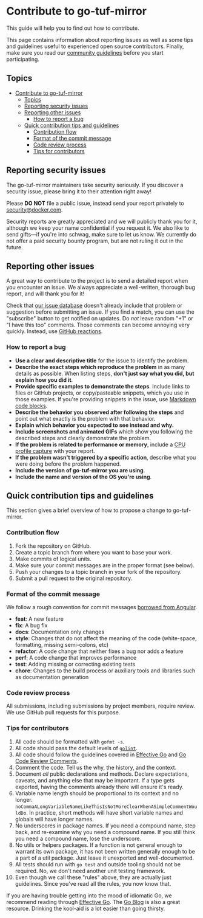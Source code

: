 # Contribute to go-tuf-mirror

This guide will help you to find out how to contribute.

This page contains information about reporting issues as well as some tips and guidelines useful to experienced open source contributors. Finally, make sure you read our [community guidelines](#community-guidelines) before you start participating.

## Topics

- [Contribute to go-tuf-mirror](#contribute-to-go-tuf-mirror)
  - [Topics](#topics)
  - [Reporting security issues](#reporting-security-issues)
  - [Reporting other issues](#reporting-other-issues)
    - [How to report a bug](#how-to-report-a-bug)
  - [Quick contribution tips and guidelines](#quick-contribution-tips-and-guidelines)
    - [Contribution flow](#contribution-flow)
    - [Format of the commit message](#format-of-the-commit-message)
    - [Code review process](#code-review-process)
    - [Tips for contributors](#tips-for-contributors)

## Reporting security issues

The go-tuf-mirror maintainers take security seriously. If you discover a security issue, please bring it to their attention right away!

Please **DO NOT** file a public issue, instead send your report privately to [security@docker.com](mailto:security@docker.com).

Security reports are greatly appreciated and we will publicly thank you for it, although we keep your name confidential if you request it. We also like to send gifts—if you're into schwag, make sure to let us know. We currently do not offer a paid security bounty program, but are not ruling it out in the future.

## Reporting other issues

A great way to contribute to the project is to send a detailed report when you encounter an issue. We always appreciate a well-written, thorough bug report, and will thank you for it!

Check that [our issue database](https://github.com/docker/go-tuf-mirror/issues) doesn't already include that problem or suggestion before submitting an issue. If you find a match, you can use the "subscribe" button to get notified on updates. Do _not_ leave random "+1" or "I have this too" comments. Those comments can become annoying very quickly. Instead, use [GitHub reactions](https://docs.github.com/en/free-pro-team@latest/github/writing-on-github/using-emojis).

### How to report a bug

- **Use a clear and descriptive title** for the issue to identify the problem.
- **Describe the exact steps which reproduce the problem** in as many details as possible. When listing steps, **don't just say what you did, but explain how you did it**.
- **Provide specific examples to demonstrate the steps**. Include links to files or GitHub projects, or copy/pasteable snippets, which you use in those examples. If you're providing snippets in the issue, use [Markdown code blocks](https://help.github.com/articles/markdown-basics/#multiple-lines).
- **Describe the behavior you observed after following the steps** and point out what exactly is the problem with that behavior.
- **Explain which behavior you expected to see instead and why.**
- **Include screenshots and animated GIFs** which show you following the described steps and clearly demonstrate the problem.
- **If the problem is related to performance or memory**, include a [CPU profile capture](https://blog.golang.org/profiling-go-programs) with your report.
- **If the problem wasn't triggered by a specific action**, describe what you were doing before the problem happened.
- **Include the version of go-tuf-mirror you are using**.
- **Include the name and version of the OS you're using**.

## Quick contribution tips and guidelines

This section gives a brief overview of how to propose a change to go-tuf-mirror.

### Contribution flow

1. Fork the repository on GitHub.
2. Create a topic branch from where you want to base your work.
3. Make commits of logical units.
4. Make sure your commit messages are in the proper format (see below).
5. Push your changes to a topic branch in your fork of the repository.
6. Submit a pull request to the original repository.

### Format of the commit message

We follow a rough convention for commit messages [borrowed from Angular](https://www.conventionalcommits.org/en/v1.0.0/).

- **feat**: A new feature
- **fix**: A bug fix
- **docs**: Documentation only changes
- **style**: Changes that do not affect the meaning of the code (white-space, formatting, missing semi-colons, etc)
- **refactor**: A code change that neither fixes a bug nor adds a feature
- **perf**: A code change that improves performance
- **test**: Adding missing or correcting existing tests
- **chore**: Changes to the build process or auxiliary tools and libraries such as documentation generation

### Code review process

All submissions, including submissions by project members, require review. We use GitHub pull requests for this purpose.

### Tips for contributors

1. All code should be formatted with `gofmt -s`.
2. All code should pass the default levels of [`golint`](https://github.com/golang/lint).
3. All code should follow the guidelines covered in [Effective Go](http://golang.org/doc/effective_go.html) and [Go Code Review Comments](https://github.com/golang/go/wiki/CodeReviewComments).
4. Comment the code. Tell us the why, the history, and the context.
5. Document _all_ public declarations and methods. Declare expectations, caveats, and anything else that may be important. If a type gets exported, having the comments already there will ensure it's ready.
6. Variable name length should be proportional to its context and no longer. `noCommaALongVariableNameLikeThisIsNotMoreClearWhenASimpleCommentWouldDo`. In practice, short methods will have short variable names and globals will have longer names.
7. No underscores in package names. If you need a compound name, step back, and re-examine why you need a compound name. If you still think you need a compound name, lose the underscore.
8. No utils or helpers packages. If a function is not general enough to warrant its own package, it has not been written generally enough to be a part of a util package. Just leave it unexported and well-documented.
9. All tests should run with `go test` and outside tooling should not be required. No, we don't need another unit testing framework.
10. Even though we call these "rules" above, they are actually just guidelines. Since you've read all the rules, you now know that.

If you are having trouble getting into the mood of idiomatic Go, we recommend reading through [Effective Go](https://go.dev/doc/effective_go). The [Go Blog](https://go.dev/blog/) is also a great resource. Drinking the kool-aid is a lot easier than going thirsty.
